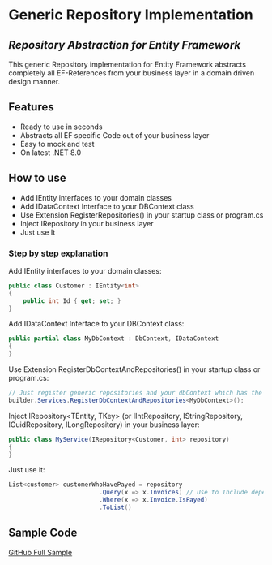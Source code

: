 # Generic Repository Implementation
## _Repository Abstraction for Entity Framework_

This generic Repository implementation for Entity Framework abstracts completely all EF-References from your business layer in a domain driven design manner.

## Features

- Ready to use in seconds
- Abstracts all EF specific Code out of your business layer
- Easy to mock and test
- On latest .NET 8.0

## How to use

- Add IEntity<T> interfaces to your domain classes
- Add IDataContext Interface to your DBContext class
- Use Extension RegisterRepositories() in your startup class or program.cs
- Inject IRepository<T> in your business layer
- Just use It

### Step by step explanation

Add IEntity<T> interfaces to your domain classes:

```C#
public class Customer : IEntity<int>
{
    public int Id { get; set; }
}
```

Add IDataContext Interface to your DBContext class:

```C#
public partial class MyDbContext : DbContext, IDataContext
{   
}
```

Use Extension RegisterDbContextAndRepositories() in your startup class or program.cs:

```C#
// Just register generic repositories and your dbContext which has the IDataContext marker interface
builder.Services.RegisterDbContextAndRepositories<MyDbContext>();
```

Inject IRepository<TEntity, TKey> (or IIntRepository, IStringRepository, IGuidRepository, ILongRepository) in your business layer:

```C#
public class MyService(IRepository<Customer, int> repository)
{   
}
```

Just use it:

```C#
List<customer> customerWhoHavePayed = repository
                         .Query(x => x.Invoices) // Use to Include dependent tables, e.g: Invoices
                         .Where(x => x.Invoice.IsPayed)
                         .ToList()
```

## Sample Code
[GitHub Full Sample](https://github.com/decius999/CleanCodeJNGenericRepository/tree/dev/CleanCodeJN.Sample)
